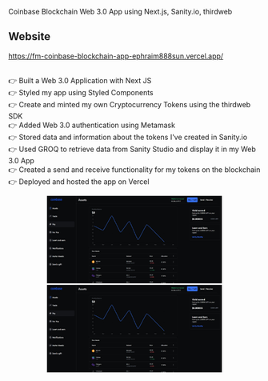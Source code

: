 Coinbase Blockchain Web 3.0 App using Next.js, Sanity.io, thirdweb

## Website

https://fm-coinbase-blockchain-app-ephraim888sun.vercel.app/

<br />👉  Built a Web 3.0 Application with Next JS
<br />👉  Styled my app using Styled Components
<br />👉  Create and minted my own Cryptocurrency Tokens using the thirdweb SDK
<br />👉  Added Web 3.0 authentication using Metamask
<br />👉  Stored data and information about the tokens I've created in Sanity.io 
<br />👉  Used GROQ to retrieve data from Sanity Studio and display it in my Web 3.0 App
<br />👉  Created a send and receive functionality for my tokens on the blockchain
<br />👉  Deployed and hosted the app on Vercel 

<p align="center">
  <img src="coinbase-image.jpg" width="350" title="hover text">
  <img src="coinbase-image.jpg" width="350" alt="accessibility text">
</p>

